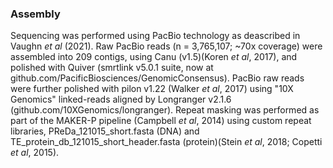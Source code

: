### Assembly
Sequencing was performed using PacBio technology as deascribed in Vaughn *et al* (2021). Raw PacBio reads (n = 3,765,107; ~70x coverage) were assembled into 209 contigs, using Canu (v1.5)(Koren *et al*, 2017), and polished with Quiver (smrtlink v5.0.1 suite, now at github.com/PacificBiosciences/GenomicConsensus). PacBio raw reads were further polished with pilon v1.22 (Walker *et al*, 2017) using "10X Genomics" linked-reads aligned by Longranger v2.1.6 (github.com/10XGenomics/longranger). Repeat masking was performed as part of the MAKER-P pipeline (Campbell *et al*, 2014) using custom repeat libraries, PReDa_121015_short.fasta (DNA) and TE_protein_db_121015_short_header.fasta (protein)(Stein *et al*, 2018; Copetti *et al*, 2015).
